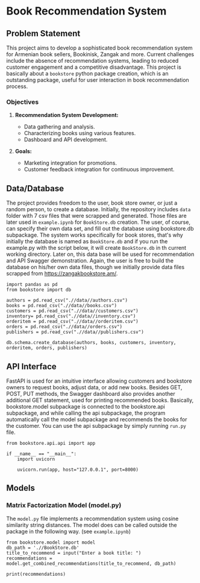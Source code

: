 # Book Recommendation System

## Problem Statement

This project aims to develop a sophisticated book recommendation system for Armenian book sellers, Bookinisk, Zangak and more. Current challenges include the absence of recommendation systems, leading to reduced customer engagement and a competitive disadvantage. This project is basically about a `bookstore` python package creation, which is an outstanding package, useful for user interaction in book recommendation process. 
### Objectives

1. **Recommendation System Development:**
   - Data gathering and analysis.
   - Characterizing books using various features.
   - Dashboard and API development.

2. **Goals:**
   - Marketing integration for promotions.
   - Customer feedback integration for continuous improvement.

## Data/Database

The project provides freedom to the user, book store owner, or just a random person, to create a database. Initially, the repository includes `data` folder with 7 csv files that were scrapped and generated. Those files are later used in `example.ipynb` for  `BookStore.db` creation. The user, of course, can specify their own data set, and fill out the database using bookstore.db subpackage. The system works specifically for book stores, that's why initially the database is named as `BookStore.db` and if you run the example.py with the script below, it will create `BookStore.db` in th current working directory. Later on, this data base will be used for recommendation and API Swagger demonstration. Again, the user is free to build the database on his/her own data files, though we initially provide data files scrapped from https://zangakbookstore.am/.  

```{python }
import pandas as pd
from bookstore import db

authors = pd.read_csv(".//data//authors.csv")
books = pd.read_csv(".//data//books.csv")
customers = pd.read_csv(".//data//customers.csv")
inventory= pd.read_csv(".//data//inventory.csv")
orderitem = pd.read_csv(".//data//orderitem.csv")
orders = pd.read_csv(".//data//orders.csv")
publishers = pd.read_csv(".//data//publishers.csv")

db.schema.create_database(authors, books, customers, inventory, orderitem, orders, publishers)

```

## API Interface

FastAPI is used for an intuitive interface allowing customers and bookstore owners to request books, adjust data, or add new books. Besides GET, POST, PUT methods, the Swagger dashboard also provides another additional GET statement, used for printing recommended books. Basically, bookstore.model subpackage is connected to the bookstore.api subpackage, and while calling the api subpackage, the program automatically call the model subpackage and recommends the books for the customer. You can use the api subpackage by simply running `run.py` file. 

```{python }
from bookstore.api.api import app

if __name__ == "__main__":
    import uvicorn

    uvicorn.run(app, host="127.0.0.1", port=8000)

```

## Models

### Matrix Factorization Model (model.py)

The `model.py` file implements a recommendation system using cosine similarity string distances.  The model does can be called outside the package in the following way. (see `example.ipynb`)

```{python}
from bookstore.model import model
db_path = './/BookStore.db'
title_to_recommend = input("Enter a book title: ")
recommendations = model.get_combined_recommendations(title_to_recommend, db_path)

print(recommendations)
```




